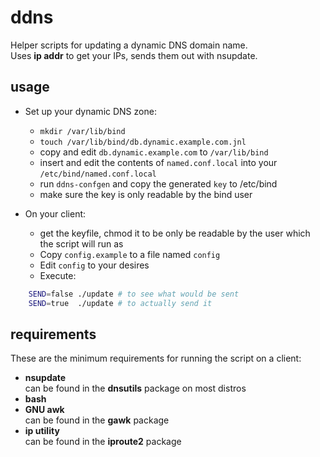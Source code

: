 ddns
====

Helper scripts for updating a dynamic DNS domain name.  
Uses **ip addr** to get your IPs, sends them out with nsupdate.

usage
-----

- Set up your dynamic DNS zone:
  - `mkdir /var/lib/bind`
  - `touch /var/lib/bind/db.dynamic.example.com.jnl`
  - copy and edit `db.dynamic.example.com` to `/var/lib/bind`
  - insert and edit the contents of `named.conf.local` into your
    `/etc/bind/named.conf.local`
  - run `ddns-confgen` and copy the generated `key` to /etc/bind
  - make sure the key is only readable by the bind user

- On your client:
  - get the keyfile, chmod it to be only be readable by the user which the script
    will run as
  - Copy `config.example` to a file named `config`
  - Edit `config` to your desires
  - Execute:

```bash
    SEND=false ./update # to see what would be sent
    SEND=true  ./update # to actually send it
```

requirements
------------

These are the minimum requirements for running the script on a client:

- **nsupdate**  
  can be found in the **dnsutils** package on most distros
- **bash**
- **GNU awk**  
  can be found in the **gawk** package
- **ip utility**  
  can be found in the **iproute2** package

